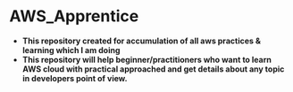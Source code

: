 # AWS_Apprentice

- **This repository created for accumulation of all aws practices & learning which I am doing**
- **This repository will help beginner/practitioners who want to learn AWS cloud with practical approached and get details about any topic in developers point of view.**